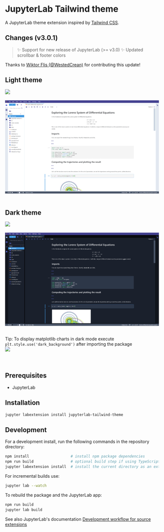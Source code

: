 # JupyterLab Tailwind theme

A JupyterLab theme extension inspired by [Tailwind CSS](https://tailwindcss.com/).

## Changes (v3.0.1)
> ✨ Support for new release of JupyterLab (>= v3.0)
> ✨ Updated scrollbar & footer colors

Thanks to [Wiktor Flis (@WestedCrean)](https://github.com/WestedCrean) for contributing this update!

## Light theme
![](style/images/jupyterlab-tailwind-launcher-screen-light.png)
</br>
</br>
![](style/images/jupyterlab-tailwind-notebook-example-light.png)
</br>
</br>
## Dark theme
![](style/images/jupyterlab-tailwind-launcher-screen-dark.png)
</br>
</br>
![](style/images/jupyterlab-tailwind-notebook-example-dark.png)
</br>
</br>

Tip: To display matplotlib charts in dark mode execute `plt.style.use('dark_background')` after importing the package
</br>
![](style/images/matplotlib-tip-dark.png)
</br>
</br>
</br>

## Prerequisites

* JupyterLab

## Installation

```bash
jupyter labextension install jupyterlab-tailwind-theme
```

## Development

For a development install, run the following commands in the repository directory:

```bash
npm install                   # install npm package dependencies
npm run build                 # optional build step if using TypeScript, babel, etc.
jupyter labextension install  # install the current directory as an extension
```

For incremental builds use:
```bash
jupyter lab --watch
```

To rebuild the package and the JupyterLab app:

```bash
npm run build
jupyter lab build
```

See also JupyterLab's documentation [Development workflow for source extensions](https://jupyterlab.readthedocs.io/en/stable/extension/extension_dev.html#development-workflow-for-source-extensions)
